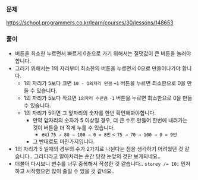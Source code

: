 ### 문제
https://school.programmers.co.kr/learn/courses/30/lessons/148653


### 풀이

- 버튼을 최소한 누르면서 빠르게 0층으로 가기 위해서는 절댓값이 큰 버튼을 눌러야합니다.
- 그러기 위해서는 1의 자리부터 최소한의 버튼을 누르면서 0으로 만들어나가야 합니다.
    - 1의 자리가 5보다 크면 `10 - 1의자리 만큼` `+1` 버튼을 누르면 최소한으로 0을 만들 수 있습니다.
    - 1의 자리가 5보다 작으면 `1의자리 수만큼` `-1` 버튼을 누르면 최소한으로 0을 만들 수 있습니다.
    - 1의 자리가 5이면 그 앞자리의 숫자를 한번 확인해봐야합니다.
        - 만약 앞자리의 숫자가 5 이상일 경우, 더 큰 수로 만들어 한번에 내려가는 것이 버튼을 더 적게 누를 수 있습니다.
            - ex) `75 → 80 → 100 → 0 = 8번` < `75 → 70 → 100 → 0 = 9번`
        - 그 반대로도 마찬가지입니다.
- 1의 자리가 5 일때의 경우의 수가 2가지로 나뉜다는 점을 생각하기 어려웠던 것 같습니다.. 그리디라고 알아차리는 순간 당장 눈앞의 것만 보게되네요..
- 더불어 다시보니 변수를 너무 중복해서 작성한 것 같습니다.. `storey /= 10;` 먼저하고 시작했으면 많이 줄일 수 있을 것 같네요..